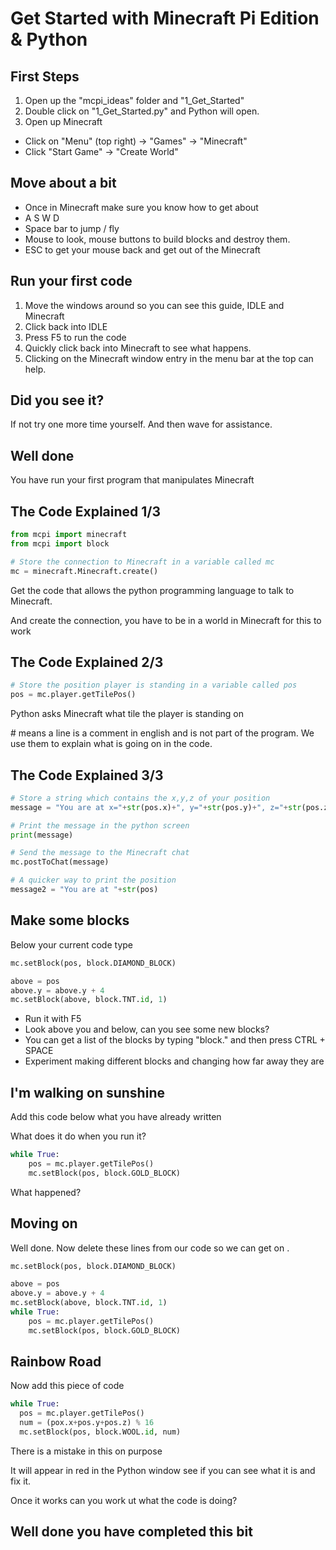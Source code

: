 # Get Started with Minecraft Pi Edition & Python


## First Steps

1. Open up the "mcpi_ideas" folder and "1_Get_Started"
2. Double click on "1_Get_Started.py" and Python will open.
3. Open up Minecraft
  * Click on "Menu" (top right) -> "Games" -> "Minecraft"
  * Click "Start Game" -> "Create World"


## Move about a bit

* Once in Minecraft make sure you know how to get about
* A S W D
* Space bar to jump / fly
* Mouse to look, mouse buttons to build blocks and destroy them.
* ESC to get your mouse back and get out of the Minecraft 


## Run your first code

1. Move the windows around so you can see this guide, IDLE and Minecraft
1. Click back into IDLE
1. Press F5 to run the code 
1. Quickly click back into Minecraft to see what happens.
1. Clicking on the Minecraft window entry in the menu bar at the top can help.


## Did you see it?

If not try one more time yourself. And then wave for assistance.




## Well done

You have run your first program that manipulates Minecraft



## The Code Explained 1/3

```python
from mcpi import minecraft
from mcpi import block

# Store the connection to Minecraft in a variable called mc
mc = minecraft.Minecraft.create()
```

Get the code that allows the python programming language to talk to Minecraft.

And create the connection, you have to be in a world in Minecraft for this to work


 
## The Code Explained 2/3

```python
# Store the position player is standing in a variable called pos 
pos = mc.player.getTilePos() 
```
Python asks Minecraft what tile the player is standing on

\# means a line is a comment in english and is not part of the program.
 We use them to explain what is going on in the code.



## The Code Explained 3/3

```python
# Store a string which contains the x,y,z of your position
message = "You are at x="+str(pos.x)+", y="+str(pos.y)+", z="+str(pos.z)

# Print the message in the python screen
print(message)

# Send the message to the Minecraft chat
mc.postToChat(message)

# A quicker way to print the position
message2 = "You are at "+str(pos)
```



## Make some blocks
Below your current code type

```python
mc.setBlock(pos, block.DIAMOND_BLOCK)

above = pos
above.y = above.y + 4
mc.setBlock(above, block.TNT.id, 1)
```

* Run it with F5
* Look above you and below, can you see some new blocks?
* You can get a list of the blocks by typing "block." and then press CTRL + SPACE
* Experiment making different blocks and changing how far away they are


## I'm walking on sunshine

Add this code below what you have already written

What does it do when you run it?

```python
while True:
	pos = mc.player.getTilePos() 
	mc.setBlock(pos, block.GOLD_BLOCK)
```

What happened?


## Moving on

Well done. Now delete these lines from our code so we can get on .

```python
mc.setBlock(pos, block.DIAMOND_BLOCK)

above = pos
above.y = above.y + 4
mc.setBlock(above, block.TNT.id, 1)
while True:
	pos = mc.player.getTilePos() 
	mc.setBlock(pos, block.GOLD_BLOCK)
```



## Rainbow Road

Now add this piece of code

```python
while True:
  pos = mc.player.getTilePos() 
  num = (pox.x+pos.y+pos.z) % 16
  mc.setBlock(pos, block.WOOL.id, num)
```

There is a mistake in this on purpose

It will appear in red in the Python window see if you can see what it is and fix it.

Once it works can you work ut what the code is doing?


## Well done you have completed this bit




